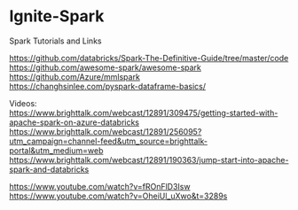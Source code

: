# Ignite-Spark
Spark Tutorials and Links


https://github.com/databricks/Spark-The-Definitive-Guide/tree/master/code  
https://github.com/awesome-spark/awesome-spark  
https://github.com/Azure/mmlspark  
https://changhsinlee.com/pyspark-dataframe-basics/  


Videos:  
https://www.brighttalk.com/webcast/12891/309475/getting-started-with-apache-spark-on-azure-databricks  
https://www.brighttalk.com/webcast/12891/256095?utm_campaign=channel-feed&utm_source=brighttalk-portal&utm_medium=web  
https://www.brighttalk.com/webcast/12891/190363/jump-start-into-apache-spark-and-databricks  


https://www.youtube.com/watch?v=fROnFlD3Isw  
https://www.youtube.com/watch?v=OheiUl_uXwo&t=3289s  

